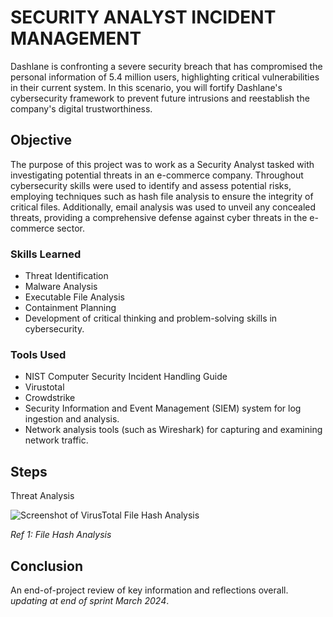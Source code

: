 # SECURITY ANALYST INCIDENT MANAGEMENT 
Dashlane is confronting a severe security breach that has compromised the personal information of 5.4 million users, highlighting critical vulnerabilities in their current system. In this scenario, you will fortify Dashlane's cybersecurity framework to prevent future intrusions and reestablish the company's digital trustworthiness.


## Objective

The purpose of this project was to work as a Security Analyst tasked with investigating potential threats in an e-commerce company. Throughout cybersecurity skills were used to identify and assess potential risks, employing techniques such as hash file analysis to ensure the integrity of critical files. Additionally, email analysis was used to unveil any concealed threats, providing a comprehensive defense against cyber threats in the e-commerce sector.


### Skills Learned

- Threat Identification
- Malware Analysis
- Executable File Analysis
- Containment Planning
- Development of critical thinking and problem-solving skills in cybersecurity.

### Tools Used

- NIST Computer Security Incident Handling Guide
- Virustotal
- Crowdstrike
- Security Information and Event Management (SIEM) system for log ingestion and analysis.
- Network analysis tools (such as Wireshark) for capturing and examining network traffic.


## Steps

Threat Analysis

![Screenshot of VirusTotal File Hash Analysis](https://i.imgur.com/QrxlMAz.png)


*Ref 1: File Hash Analysis*

## Conclusion

An end-of-project review of key information and reflections overall.
*updating at end of sprint March 2024*.
